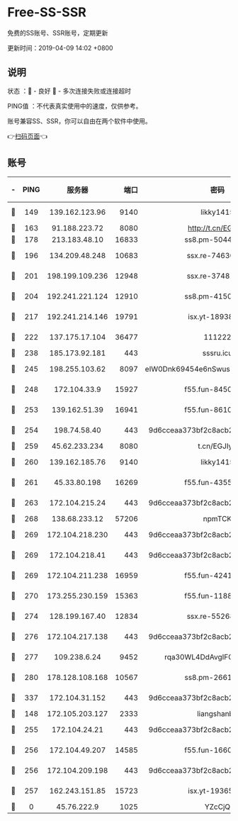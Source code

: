 # Free-SS-SSR

免费的SS账号、SSR账号，定期更新

更新时间：2019-04-09 14:02 +0800

## 说明

状态     ：🙂 - 良好 🙁 - 多次连接失败或连接超时

PING值   ：不代表真实使用中的速度，仅供参考。

账号兼容SS、SSR，你可以自由在两个软件中使用。

👉[扫码页面](https://liesauer.github.io/Free-SS-SSR/)👈

## 账号

|-|PING|服务器|端口|密码|加密方式|区域|
|:----:|:----:|:-----:|-----:|:----:|:----:|:----:|
|🙂|149|139.162.123.96|9140|likky1415|aes-256-cfb|JP|
|🙂|163|91.188.223.72|8080|http://t.cn/EGJIyrl|rc4-md5|RU|
|🙂|178|213.183.48.10|16833|ss8.pm-50440379|rc4-md5|RU|
|🙂|196|134.209.48.248|10683|ssx.re-74630147|aes-256-cfb|US|
|🙂|201|198.199.109.236|12948|ssx.re-37481248|aes-256-cfb|US|
|🙂|204|192.241.221.124|12910|ss8.pm-41500816|aes-256-cfb|US|
|🙂|217|192.241.214.146|19791|isx.yt-18938816|aes-256-cfb|US|
|🙂|222|137.175.17.104|36477|111222|aes-256-cfb|US|
|🙂|238|185.173.92.181|443|sssru.icu|rc4-md5|RU|
|🙂|245|198.255.103.62|8097|eIW0Dnk69454e6nSwuspv9DmS201tQ0D|aes-256-cfb|US|
|🙂|248|172.104.33.9|15927|f55.fun-84501101|aes-256-cfb|SG|
|🙂|253|139.162.51.39|16941|f55.fun-86104902|aes-256-cfb|SG|
|🙂|254|198.74.58.40|443|9d6cceaa373bf2c8acb22e60b6a58be6|aes-256-cfb|US|
|🙂|259|45.62.233.234|8080|t.cn/EGJIyrl|rc4-md5|CA|
|🙂|260|139.162.185.76|9140|likky1415|aes-256-cfb|DE|
|🙂|261|45.33.80.198|16269|f55.fun-43553752|aes-256-cfb|US|
|🙂|263|172.104.215.24|443|9d6cceaa373bf2c8acb22e60b6a58be6|aes-256-cfb|US|
|🙂|268|138.68.233.12|57206|npmTCK|rc4-md5|US|
|🙂|269|172.104.218.230|443|9d6cceaa373bf2c8acb22e60b6a58be6|aes-256-cfb|US|
|🙂|269|172.104.218.41|443|9d6cceaa373bf2c8acb22e60b6a58be6|aes-256-cfb|US|
|🙂|269|172.104.211.238|16959|f55.fun-42415786|aes-256-cfb|US|
|🙂|270|173.255.230.159|15363|f55.fun-11880887|aes-256-cfb|US|
|🙂|274|128.199.167.40|12834|ssx.re-55268727|aes-256-cfb|SG|
|🙂|276|172.104.217.138|443|9d6cceaa373bf2c8acb22e60b6a58be6|aes-256-cfb|US|
|🙂|277|109.238.6.24|9452|rqa30WL4DdAvgIFG6Fs3znzTa|aes-256-cfb|FR|
|🙂|280|178.128.108.168|10567|ss8.pm-26616836|aes-256-cfb|SG|
|🙂|337|172.104.31.152|443|9d6cceaa373bf2c8acb22e60b6a58be6|aes-256-cfb|US|
|🙂|148|172.105.203.127|2333|liangshanbo|chacha20|JP|
|🙂|255|172.104.24.21|443|9d6cceaa373bf2c8acb22e60b6a58be6|aes-256-cfb|US|
|🙂|256|172.104.49.207|14585|f55.fun-16609234|aes-256-cfb|SG|
|🙂|256|172.104.209.198|443|9d6cceaa373bf2c8acb22e60b6a58be6|aes-256-cfb|US|
|🙂|257|162.243.151.85|15723|isx.yt-19365641|aes-256-cfb|US|
|🙁|0|45.76.222.9|1025|YZcCjQ|rc4-md5|JP|

